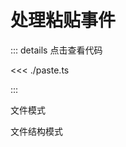 # 处理粘贴事件

::: details 点击查看代码

<<< ./paste.ts

:::

<script setup>
import Example1 from './Example1.vue'
import Example2 from './Example2.vue'
</script>

文件模式
<demo><Example1 /></demo>

文件结构模式
<demo><Example2 /></demo>
